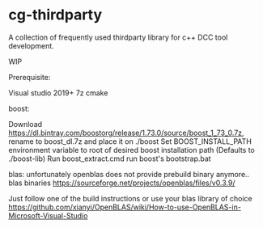 # cg-thirdparty

A collection of frequently used thirdparty library for c++ DCC tool development.

WIP

Prerequisite:

Visual studio 2019+
7z
cmake

boost:

Download https://dl.bintray.com/boostorg/release/1.73.0/source/boost_1_73_0.7z, rename to boost_dl.7z and place it on ./boost
Set BOOST_INSTALL_PATH environment variable to root of desired boost installation path
(Defaults to ./boost-lib)
Run boost_extract.cmd
run boost's bootstrap.bat

blas:
unfortunately openblas does not provide prebuild binary anymore..
blas binaries https://sourceforge.net/projects/openblas/files/v0.3.9/

Just follow one of the build instructions or use your blas library of choice
https://github.com/xianyi/OpenBLAS/wiki/How-to-use-OpenBLAS-in-Microsoft-Visual-Studio

